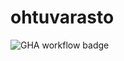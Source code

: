 # ohtuvarasto

![GHA workflow badge](https://github.com/yogajones/ohtuvarasto/workflows/CI/badge.svg)
